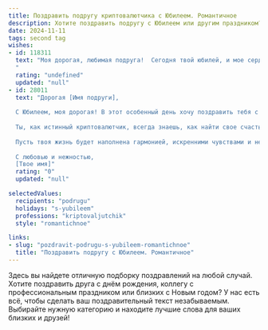```yaml
---
title: Поздравить подругу криптовалютчика с Юбилеем. Романтичное
description: Хотите поздравить подругу с Юбилеем или другим праздником? Наш ИИ создаст незабываемое поздравление, а вы обязательно выделитесь среди других.  
date: 2024-11-11
tags: second tag
wishes:
- id: 118311
  text: "Моя дорогая, любимая подруга!  Сегодня твой юбилей, и мое сердце переполняется любовью и восхищением перед тобой.  Ты – не только моя верная подруга, но и удивительная женщина, покорившая мир криптовалют своими талантом и умом.  Твоя решительность, блеск в глазах и неутомимая энергия – это настоящая магия! Пусть в твоей жизни всегда будет место для ярких побед, головокружительных взлетов и безграничной любви. С юбилеем, моя прекрасная!  Пусть каждый твой день будет соткан из счастливых моментов, а звезды исполняют все твои желания!
  "
  rating: "undefined"
  updated: "null"
- id: 28011
  text: "Дорогая [Имя подруги],
  
  С Юбилеем, моя дорогая! В этот особенный день хочу поздравить тебя с не только личным праздником, но и с тем, что ты являешься ярким светом в мире криптовалют. Твое умение предугадывать волны финансового океана вдохновляет всех вокруг!
  
  Ты, как истинный криптовалютчик, всегда знаешь, как найти свое счастье среди переменчивых курсов жизни. Пусть каждый новый день приносит тебе яркие эмоции и приятные открытия, а мечты сбываются с такой же лёгкостью, как транзакции в блокчейне.
  
  Пусть твоя жизнь будет наполнена гармонией, искренними чувствами и нежными моментами, а твой путь сопоставим с восходящими значениями графиков – всё выше и выше, к новым вершинам.
  
  С любовью и нежностью,
  [Твое имя]"
  rating: "0"
  updated: "null"

selectedValues:
  recipients: "podrugu"
  holidays: "s-yubileem"
  professions: "kriptovaljutchik"
  style: "romantichnoe"

links:
- slug: "pozdravit-podrugu-s-yubileem-romantichnoe"
  title: "Поздравить подругу с Юбилеем. Романтичное"
---
```


Здесь вы найдете отличную подборку поздравлений на любой случай. 
Хотите поздравить друга с днём рождения, коллегу с профессиональным праздником или близких с Новым годом? У нас есть всё, чтобы сделать ваш поздравительный текст незабываемым. Выбирайте нужную категорию и находите лучшие слова для ваших близких и друзей!
